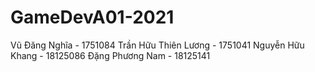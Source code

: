 # GameDevA01-2021

Vũ Đăng Nghĩa - 1751084
Trần Hữu Thiên Lương - 1751041
Nguyễn Hữu Khang - 18125086
Đặng Phương Nam - 18125141
